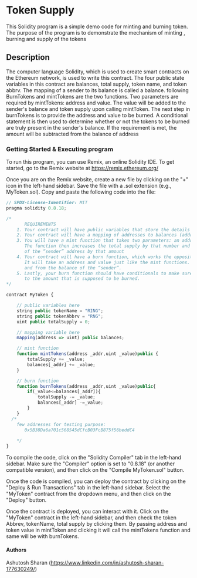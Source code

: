 # Token Supply

This Solidity program is a simple demo code for minting and burning token. The purpose of the program is to demonstrate the mechanism of minting , burning and supply of the tokens

## Description
The computer language Solidity, which is used to create smart contracts on the Ethereum network, is used to write this contract. The four public state variables in this contract are balances, total supply, token name, and token abbrv. The mapping of a sender to its balance is called a balance. following BurnTokens and mintTokens are the two functions. Two parameters are required by mintTokens: address and value. The value will be added to the sender's balance and token supply upon calling mintToken. The next step in burnTokens is to provide the address and value to be burned. A conditional statement is then used to determine whether or not the tokens to be burned are truly present in the sender's balance. If the requirement is met, the amount will be subtracted from the balance of address


### Getting Started  & Executing program

To run this program, you can use Remix, an online Solidity IDE. To get started, go to the Remix website at https://remix.ethereum.org/

Once you are on the Remix website, create a new file by clicking on the "+" icon in the left-hand sidebar. Save the file with a .sol extension (e.g., MyToken.sol). Copy and paste the following code into the file:

```javascript
// SPDX-License-Identifier: MIT
pragma solidity 0.8.18;

/*
       REQUIREMENTS
    1. Your contract will have public variables that store the details about your coin (Token Name, Token Abbrv., Total Supply)
    2. Your contract will have a mapping of addresses to balances (address => uint)
    3. You will have a mint function that takes two parameters: an address and a value. 
       The function then increases the total supply by that number and increases the balance 
       of the “sender” address by that amount
    4. Your contract will have a burn function, which works the opposite of the mint function, as it will destroy tokens. 
       It will take an address and value just like the mint functions. It will then deduct the value from the total supply 
       and from the balance of the “sender”.
    5. Lastly, your burn function should have conditionals to make sure the balance of "sender" is greater than or equal 
       to the amount that is supposed to be burned.
*/

contract MyToken {

    // public variables here
    string public tokenName = "RING";
    string public tokenAbbrv = "RNG";
    uint public totalSupply = 0;

    // mapping variable here
    mapping(address => uint) public balances;

    // mint function
    function mintTokens(address _addr,uint _value)public {
        totalSupply += _value;
        balances[_addr] += _value;
    }

    // burn function
    function burnTokens(address _addr,uint _value)public{
        if(_value<=balances[_addr]){
            totalSupply -= _value;
            balances[_addr] -=_value;
        }
    }
  /*
    few addresses for testing purpose:
       0x5B38Da6a701c568545dCfcB03FcB875f56beddC4
       
    */
}

```

To compile the code, click on the "Solidity Compiler" tab in the left-hand sidebar. Make sure the "Compiler" option is set to "0.8.18" (or another compatible version), and then click on the "Compile MyToken.sol" button.

Once the code is compiled, you can deploy the contract by clicking on the "Deploy & Run Transactions" tab in the left-hand sidebar. Select the "MyToken" contract from the dropdown menu, and then click on the "Deploy" button.

Once the contract is deployed, you can interact with it. Click on the "MyToken" contract in the left-hand sidebar, and then check the token Abbrev, tokenName, total supply by clicking them. By passing address and token value in mintToken and clicking it will call the mintTokens function and same will be with burnTokens.

#### Authors

Ashutosh Sharan
(https://www.linkedin.com/in/ashutosh-sharan-177630249/)

